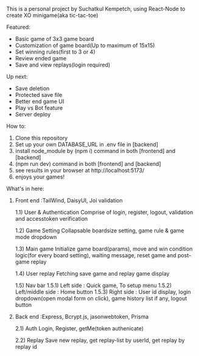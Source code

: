 This is a personal project by Suchatkul Kempetch, using React-Node to create XO minigame(aka tic-tac-toe)

Featured:
  - Basic game of 3x3 game board
  - Customization of game board(Up to maximum of 15x15)
  - Set winning rules(first to 3 or 4)
  - Review ended game
  - Save and view replays(login required)

Up next:
  - Save deletion
  - Protected save file
  - Better end game UI
  - Play vs Bot feature
  - Server deploy

How to:
1) Clone this repository
2) Set up your own DATABASE_URL in .env file in [backend]
3) install node_module by (npm i) command in both [frontend]  and [backend]
4) (npm run dev) command in both [frontend]  and [backend]
5) see results in your browser at http://localhost:5173/
6) enjoys your games!

What's in here:
1) Front end :TailWind, DaisyUI, Joi validation

   1.1) User & Authentication
     Comprise of login, register, logout, validation and accesstoken verification

   1.2) Game Setting
     Collapsable boardsize setting, game rule & game mode dropdown

   1.3) Main game
     Initialize game board(params), move and win condition logic(for every board setting), waiting message, reset game and post-game replay

   1.4) User replay
     Fetching save game and replay game display
   
   1.5) Nav bar
     1.5.1) Left side : Quick game, To setup menu
     1.5.2) Left/middle side : Home button
     1.5.3) Right side : User id display, login dropdown(open modal form on click), game history list if any, logout button
3) Back end :Express, Bcrypt.js, jasonwebtoken, Prisma

   2.1) Auth
     Login, Register, getMe(token authenicate)

   2.2) Replay
     Save new replay, get replay-list by userId, get replay by replay id
